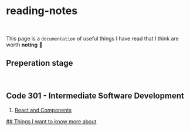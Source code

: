 # reading-notes
<br>

This page is a `documentation` of useful things I have read that I think are worth **noting**  	:floppy_disk:
<br>

## Preperation stage
<br>

## Code 301 - Intermediate Software Development
1. [React and Components](./React-Components)








[## Things I want to know more about](./Want2Know)
